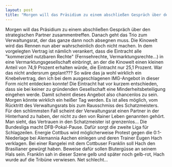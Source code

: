 ```yaml
---
layout: post
title: "Morgen will das Präsidium zu einem abschließen Gespräch über den strategischen Partner zusammentreffen."
---
```


Morgen will das Präsidium zu einem abschließen Gespräch über den strategischen Partner zusammentreffen. Danach geht das Trio zum Verwaltungsrat, der das ganze dann noch absegnen muss. Die Kinowelt wird das Rennen nun aber wahrscheinlich doch nicht machen. In dem vorgelegten Vertrag ist nämlich verankert, dass die Eintracht alle "kommerziell nutzbaren Rechte" (Fernsehrechte, Vermarktungsrechte...) in eine Vermarktungsgesellschaft einbringt, an der die Kinowelt einen kleinen Anteil von 74,9 Prozent erhalten würde, die Eintracht nur 25,1 Prozent. War das nicht andersrum geplant??? So wäre das ja wohl wirklich ein Knebelvertrag, den ich bei dem ausgeschlagenen IMG-Angebot in dieser Form nicht entdecken konnte! Die Eintracht hat vor kurzem entschieden, dass sie bei keiner zu gründenden Gesellschaft eine Minderheitsbeteiligung eingehen werde. Damit scheint dieses Angebot also chancenlos zu sein. Morgen könnte wirklich ein heißer Tag werden. Es ist alles möglich, vom Rücktritt des Verwaltungsrats bis zum Rausschmiss des Schatzmeisters. Für den schlimmsten Fall scheint der Verwaltungsrat einen Partner in der Hinterhand zu haben, der nicht zu den von Rainer Leben genannten gehört. Man sieht, das Vertrauen in den Schatzmeister ist grenzenlos... Die Bundesliga macht DFB-Pokal-Pause. Dafür sorgt die zweite Liga für Schlagzeilen. Energie Cottbus wird möglicherweise Protest gegen die 0:1-Niederlage bei Alemannia Aachen einlegen und deren Trainer Eugen Hach verklagen. Bei einer Rangelei mit dem Cottbuser Franklin soll Hach den Brasilianer gewürgt haben. Beweise dafür sollen Blutergüsse an seinem Hals sein. Franklin sah in dieser Szene gelb und später noch gelb-rot, Hach wurde auf die Tribüne verwiesen. Net schlecht...
